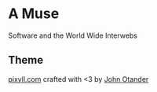 # A Muse
Software and the World Wide Interwebs

## Theme
[pixyll.com](http://www.pixyll.com) crafted with <3 by [John Otander](http://johnotander.com)
